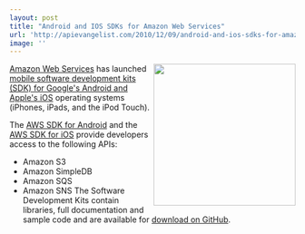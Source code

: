 ```yaml
---
layout: post
title: "Android and IOS SDKs for Amazon Web Services"
url: 'http://apievangelist.com/2010/12/09/android-and-ios-sdks-for-amazon-web-services/'
image: ''
---
```


<img src="http://kinlane-productions.s3.amazonaws.com/AWS_LOGO_CMYK.jpg" alt="" width="250" align="right" />[Amazon Web Services][1] has launched [mobile software development kits (SDK) for Google's Android and Apple's iOS][2] operating systems (iPhones, iPads, and the iPod Touch).

The [AWS SDK for Android][3] and the [AWS SDK for iOS][4] provide developers access to the following APIs:

  * Amazon S3
  * Amazon SimpleDB
  * Amazon SQS
  * Amazon SNS
The Software Development Kits contain libraries, full documentation and sample code and are available for [download on GitHub][5].

   [1]: http://aws.typepad.com
   [2]: http://aws.typepad.com/aws/2010/12/new-aws-sdks-for-mobile-development.html
   [3]: http://aws.amazon.com/sdkforandroid
   [4]: http://aws.amazon.com/sdkforios
   [5]: https://github.com/amazonwebservices/
